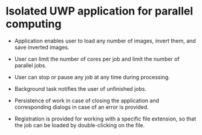 # Isolated UWP application for parallel computing

* Application enables user to load any number of images, invert them, and save inverted images.

* User can limit the number of cores per job and limit the number of parallel jobs.

* User can stop or pause any job at any time during processing.

* Background task notifies the user of unfinished jobs.

* Persistence of work in case of closing the application and corresponding dialogs in case of an error is provided.

* Registration is provided for working with a specific file extension, so that the job can be loaded by double-clicking on the file. 
